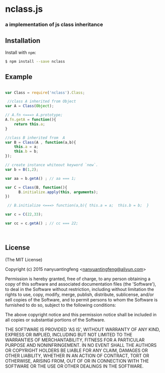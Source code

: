 nclass.js
=========
### a implementation of js class inheritance
 

Installation
------------

Install with `npm`:

``` bash
$ npm install --save nclass
```


Example
-------

``` js

var Class = require('nclass').Class;

 //class A inherited from Object
var A = Class(Object); 

// A.fn <===> A.prototype;
A.fn.getA = function(){  
    return this.a;
}

//class B inherited from  A
var B = Class(A , function(a,b){  
    this.a = a;
    this.b = b;
});      

// create instance whiteout keyword `new`.
var b = B(1,2); 

var aa = b.getA() ; // aa === 1;

var C = Class(B, function(){
      B.initialize.apply(this, arguments);
})

 // B.initialize <===> function(a,b){ this.a = a;  this.b = b;  }

var c = C(22,33);

var cc = c.getA() ; // cc === 22; 

 
```


License
-------

(The MIT License)

Copyright (c) 2015 nanyuantingfeng &lt;nanyuantingfeng@aliyun.com&gt;

Permission is hereby granted, free of charge, to any person obtaining
a copy of this software and associated documentation files (the
'Software'), to deal in the Software without restriction, including
without limitation the rights to use, copy, modify, merge, publish,
distribute, sublicense, and/or sell copies of the Software, and to
permit persons to whom the Software is furnished to do so, subject to
the following conditions:

The above copyright notice and this permission notice shall be
included in all copies or substantial portions of the Software.

THE SOFTWARE IS PROVIDED 'AS IS', WITHOUT WARRANTY OF ANY KIND,
EXPRESS OR IMPLIED, INCLUDING BUT NOT LIMITED TO THE WARRANTIES OF
MERCHANTABILITY, FITNESS FOR A PARTICULAR PURPOSE AND NONINFRINGEMENT.
IN NO EVENT SHALL THE AUTHORS OR COPYRIGHT HOLDERS BE LIABLE FOR ANY
CLAIM, DAMAGES OR OTHER LIABILITY, WHETHER IN AN ACTION OF CONTRACT,
TORT OR OTHERWISE, ARISING FROM, OUT OF OR IN CONNECTION WITH THE
SOFTWARE OR THE USE OR OTHER DEALINGS IN THE SOFTWARE.
